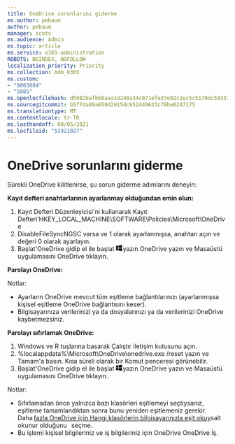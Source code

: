 ```yaml
---
title: OneDrive sorunlarını giderme
ms.author: pebaum
author: pebaum
manager: scotv
ms.audience: Admin
ms.topic: article
ms.service: o365-administration
ROBOTS: NOINDEX, NOFOLLOW
localization_priority: Priority
ms.collection: Adm_O365
ms.custom:
- "9003084"
- "5885"
ms.openlocfilehash: d5982bafbb8aaa1d240a34c071efe37e92c2ec5c5170dc59337df9a5435e22e1
ms.sourcegitcommit: b5f7da89a650d2915dc652449623c78be6247175
ms.translationtype: MT
ms.contentlocale: tr-TR
ms.lasthandoff: 08/05/2021
ms.locfileid: "53921027"
---
```

# <a name="troubleshoot-onedrive-crashes"></a>OneDrive sorunlarını giderme

Sürekli OneDrive kilitlenirse, şu sorun giderme adımlarını deneyin:

**Kayıt defteri anahtarlarının ayarlanmay olduğundan emin olun:**

1. Kayıt Defteri Düzenleyicisi'ni kullanarak Kayıt Defteri'HKEY_LOCAL_MACHINE\SOFTWARE\Policies\Microsoft\OneDrive
2. DisableFileSyncNGSC varsa ve 1 olarak ayarlanmışsa, anahtarı açın ve değeri 0 olarak ayarlayın.
3. Başlat'OneDrive gidip el ile başlat ![Windows tuşuna basın](data:image/png;base64,iVBORw0KGgoAAAANSUhEUgAAABEAAAAOCAYAAADJ7fe0AAAAAXNSR0IArs4c6QAAAARnQU1BAACxjwv8YQUAAAAJcEhZcwAADsQAAA7EAZUrDhsAAADxSURBVDhPY/wPBAx4wR+Gd6/fM7x9/ZTh9ZuXDGdPnWE4tH0rw/UHDxlaVp9kCDCSYWABKfv35wfD+/cfGV4+fcLw5uVjhlOXzzFsX/qWYebmZAZPWWOGO2DD8ACQS9Y3e4Bcg4Y9/t94fPa/CoY4Aq8/+xik/T8TkEMxGDyGgANWwSqeobvbGSyAADIM3BwCDKXd3QyfoCLoQEGAA0xTxSWjsYMJwLHjkruU4UXSJ4YnT54x3Dh/luHmjfMMmw9wMjCDlRAGBDPgjy8fGT5//8rw9P4Thge3zzNcvXmDYevmfQzXb1xlmH/0ATADyjAAAKdWkD3ZSwNeAAAAAElFTkSuQmCC)yazın OneDrive yazın ve Masaüstü uygulamasını OneDrive tıklayın.

**Parolayı OneDrive:**

Notlar:

- Ayarların OneDrive mevcut tüm eşitleme bağlantılarınızı (ayarlanmışsa kişisel eşitleme OneDrive bağlantısını keser).
- Bilgisayarınıza verilerinizi ya da dosyalarınızı ya da verilerinizi OneDrive kaybetmezsiniz.

**Parolayı sıfırlamak OneDrive:**

1. Windows ve R tuşlarına basarak Çalıştır iletişim kutusunu açın.
2. %localappdata%\Microsoft\OneDrive\onedrive.exe /reset yazın ve Tamam'a basın. Kısa süreli olarak bir Komut penceresi görünebilir.
3. Başlat'OneDrive gidip el ile başlat ![Windows tuşuna basın](data:image/png;base64,iVBORw0KGgoAAAANSUhEUgAAABEAAAAOCAYAAADJ7fe0AAAAAXNSR0IArs4c6QAAAARnQU1BAACxjwv8YQUAAAAJcEhZcwAADsQAAA7EAZUrDhsAAADxSURBVDhPY/wPBAx4wR+Gd6/fM7x9/ZTh9ZuXDGdPnWE4tH0rw/UHDxlaVp9kCDCSYWABKfv35wfD+/cfGV4+fcLw5uVjhlOXzzFsX/qWYebmZAZPWWOGO2DD8ACQS9Y3e4Bcg4Y9/t94fPa/CoY4Aq8/+xik/T8TkEMxGDyGgANWwSqeobvbGSyAADIM3BwCDKXd3QyfoCLoQEGAA0xTxSWjsYMJwLHjkruU4UXSJ4YnT54x3Dh/luHmjfMMmw9wMjCDlRAGBDPgjy8fGT5//8rw9P4Thge3zzNcvXmDYevmfQzXb1xlmH/0ATADyjAAAKdWkD3ZSwNeAAAAAElFTkSuQmCC)yazın OneDrive yazın ve Masaüstü uygulamasını OneDrive tıklayın.

Notlar:

- Sıfırlamadan önce yalnızca bazı klasörleri eşitlemeyi seçtiysanız, eşitleme tamamlandıktan sonra bunu yeniden eşitlemeniz gerekir. Daha [fazla OneDrive için Hangi klasörlerin bilgisayarınızla eşit okuy](https://support.office.com/article/98b8b011-8b94-419b-aa95-a14ff2415e85)salt okunur olduğunu   seçme.
- Bu işlemi kişisel bilgileriniz ve iş bilgileriniz için OneDrive OneDrive İş.
